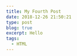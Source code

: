 ```yaml
---
title: My Fourth Post
date: 2018-12-26 21:50:21
type: post
blog: true
excerpt: Hello
tags:
  - HTML
---
```


